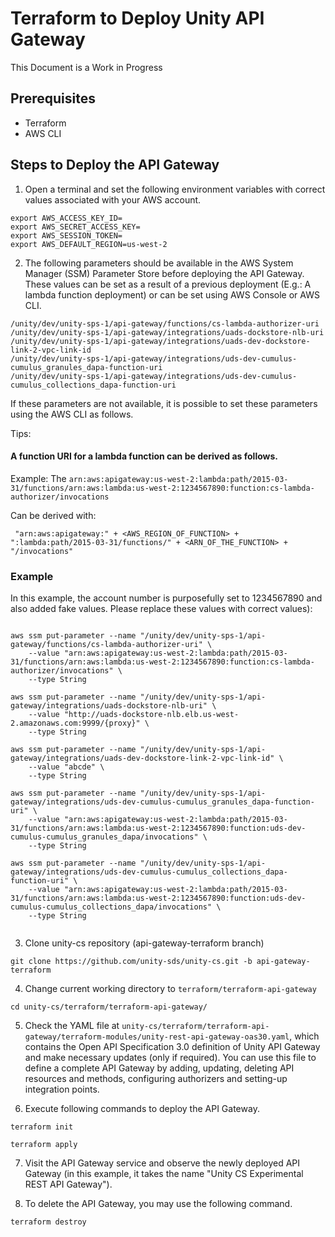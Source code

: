 # Terraform to Deploy Unity API Gateway

This Document is a Work in Progress

## Prerequisites
- Terraform
- AWS CLI

## Steps to Deploy the API Gateway

1. Open a terminal and set the following environment variables with correct values associated with your AWS account.

```shell
export AWS_ACCESS_KEY_ID=
export AWS_SECRET_ACCESS_KEY=
export AWS_SESSION_TOKEN=
export AWS_DEFAULT_REGION=us-west-2
```

2. The following parameters should be available in the AWS System Manager (SSM) Parameter Store before deploying the API Gateway. These values can be set
as a result of a previous deployment (E.g.: A lambda function deployment) or can be set using AWS Console or AWS CLI.

```shell
/unity/dev/unity-sps-1/api-gateway/functions/cs-lambda-authorizer-uri
/unity/dev/unity-sps-1/api-gateway/integrations/uads-dockstore-nlb-uri
/unity/dev/unity-sps-1/api-gateway/integrations/uads-dev-dockstore-link-2-vpc-link-id
/unity/dev/unity-sps-1/api-gateway/integrations/uds-dev-cumulus-cumulus_granules_dapa-function-uri
/unity/dev/unity-sps-1/api-gateway/integrations/uds-dev-cumulus-cumulus_collections_dapa-function-uri
```

If these parameters are not available, it is possible to set these parameters using the AWS CLI as follows.

Tips:

#### A function URI for a lambda function can be derived as follows.

Example:
    The `arn:aws:apigateway:us-west-2:lambda:path/2015-03-31/functions/arn:aws:lambda:us-west-2:1234567890:function:cs-lambda-authorizer/invocations`

Can be derived with:
    
     "arn:aws:apigateway:" + <AWS_REGION_OF_FUNCTION> + ":lambda:path/2015-03-31/functions/" + <ARN_OF_THE_FUNCTION> + "/invocations"


### Example 

In this example, the account number is purposefully set to 1234567890 and also added fake values. Please replace these values with correct values): 
```shell

aws ssm put-parameter --name "/unity/dev/unity-sps-1/api-gateway/functions/cs-lambda-authorizer-uri" \
    --value "arn:aws:apigateway:us-west-2:lambda:path/2015-03-31/functions/arn:aws:lambda:us-west-2:1234567890:function:cs-lambda-authorizer/invocations" \
    --type String
    
aws ssm put-parameter --name "/unity/dev/unity-sps-1/api-gateway/integrations/uads-dockstore-nlb-uri" \
    --value "http://uads-dockstore-nlb.elb.us-west-2.amazonaws.com:9999/{proxy}" \
    --type String
    
aws ssm put-parameter --name "/unity/dev/unity-sps-1/api-gateway/integrations/uads-dev-dockstore-link-2-vpc-link-id" \
    --value "abcde" \
    --type String

aws ssm put-parameter --name "/unity/dev/unity-sps-1/api-gateway/integrations/uds-dev-cumulus-cumulus_granules_dapa-function-uri" \
    --value "arn:aws:apigateway:us-west-2:lambda:path/2015-03-31/functions/arn:aws:lambda:us-west-2:1234567890:function:uds-dev-cumulus-cumulus_granules_dapa/invocations" \
    --type String
    
aws ssm put-parameter --name "/unity/dev/unity-sps-1/api-gateway/integrations/uds-dev-cumulus-cumulus_collections_dapa-function-uri" \
    --value "arn:aws:apigateway:us-west-2:lambda:path/2015-03-31/functions/arn:aws:lambda:us-west-2:1234567890:function:uds-dev-cumulus-cumulus_collections_dapa/invocations" \
    --type String
    
```

3. Clone unity-cs repository (api-gateway-terraform branch)
```shell
git clone https://github.com/unity-sds/unity-cs.git -b api-gateway-terraform
```

4. Change current working directory to `terraform/terraform-api-gateway`

```shell
cd unity-cs/terraform/terraform-api-gateway/
```

5. Check the YAML file at `unity-cs/terraform/terraform-api-gateway/terraform-modules/unity-rest-api-gateway-oas30.yaml`,
which contains the Open API Specification 3.0 definition of Unity API Gateway and make necessary updates (only if required). You can use 
this file to define a complete API Gateway by adding, updating, deleting API resources and methods, configuring authorizers and
setting-up integration points.

7. Execute following commands to deploy the API Gateway.

```shell
terraform init
```

```shell
terraform apply
```

7. Visit the API Gateway service and observe the newly deployed API Gateway (in this example, it takes the name "Unity CS Experimental REST API Gateway").

8. To delete the API Gateway, you may use the following command.

```shell
terraform destroy
```
